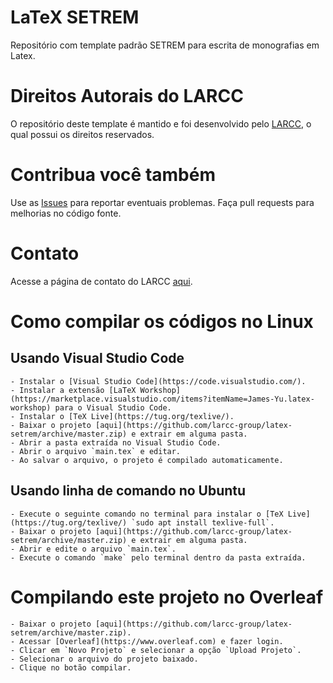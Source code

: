 # LaTeX SETREM

Repositório com template padrão SETREM para escrita de monografias em Latex. 

# Direitos Autorais do LARCC

O repositório deste template é mantido e foi desenvolvido pelo [LARCC](http://larcc.setrem.com.br), o qual possui os direitos reservados.

# Contribua você também

Use as [Issues](https://github.com/larcc-group/latex-setrem/issues) para reportar eventuais problemas.
Faça pull requests para melhorias no código fonte. 

# Contato

Acesse a página de contato do LARCC [aqui](http://larcc.setrem.com.br/en/contact/).

# Como compilar os códigos no Linux

## Usando Visual Studio Code

	- Instalar o [Visual Studio Code](https://code.visualstudio.com/).
	- Instalar a extensão [LaTeX Workshop](https://marketplace.visualstudio.com/items?itemName=James-Yu.latex-workshop) para o Visual Studio Code.
	- Instalar o [TeX Live](https://tug.org/texlive/).
	- Baixar o projeto [aqui](https://github.com/larcc-group/latex-setrem/archive/master.zip) e extrair em alguma pasta.
	- Abrir a pasta extraída no Visual Studio Code.
	- Abrir o arquivo `main.tex` e editar.
	- Ao salvar o arquivo, o projeto é compilado automaticamente.

## Usando linha de comando no **Ubuntu**

	- Execute o seguinte comando no terminal para instalar o [TeX Live](https://tug.org/texlive/) `sudo apt install texlive-full`.
	- Baixar o projeto [aqui](https://github.com/larcc-group/latex-setrem/archive/master.zip) e extrair em alguma pasta.
	- Abrir e edite o arquivo `main.tex`.
	- Execute o comando `make` pelo terminal dentro da pasta extraída.

# Compilando este projeto no Overleaf

	- Baixar o projeto [aqui](https://github.com/larcc-group/latex-setrem/archive/master.zip).
	- Acessar [Overleaf](https://www.overleaf.com) e fazer login.
	- Clicar em `Novo Projeto` e selecionar a opção `Upload Projeto`.
	- Selecionar o arquivo do projeto baixado.
	- Clique no botão compilar.
